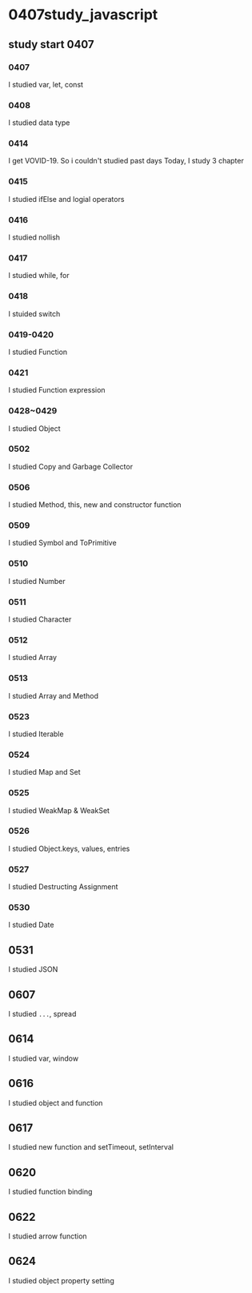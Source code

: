 # 0407study_javascript
## study start 0407
### 0407

I studied var, let, const

### 0408

I studied data type

### 0414

I get VOVID-19. So i couldn't studied past days
Today, I study 3 chapter 

### 0415 

I studied ifElse and logial operators

### 0416

I studied nollish

### 0417

I studied while, for

### 0418

I stuided switch

### 0419-0420

I studied Function

### 0421

I studied Function expression

### 0428~0429

I studied Object

### 0502

I studied Copy and Garbage Collector

### 0506

I studied Method, this, new and constructor function

### 0509

I studied Symbol and ToPrimitive

### 0510

I studied Number

### 0511

I studied Character

### 0512 

I studied Array

### 0513

I studied Array and Method

### 0523

I studied Iterable

### 0524

I studied Map and Set

### 0525

I studied WeakMap & WeakSet


### 0526

I studied Object.keys, values, entries


### 0527

I studied Destructing Assignment

### 0530

I studied Date

## 0531

I studied JSON

## 0607

I studied `...`, spread

## 0614

I studied var, window

## 0616

I studied object and function

## 0617 

I studied new function and setTimeout, setInterval

## 0620

I studied function binding

## 0622

I studied arrow function

## 0624

I studied object property setting